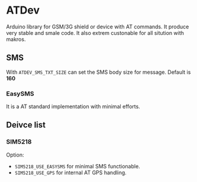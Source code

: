 # ATDev
Arduino library for GSM/3G shield or device with AT commands. It produce very stable and smale code. It also extrem custonable for all sitution with makros.

## SMS
With `ATDEV_SMS_TXT_SIZE` can set the SMS body size for message. Default is **160**

### EasySMS
It is a AT standard implementation with minimal efforts.

## Deivce list

### SIM5218
Option:
- `SIM5218_USE_EASYSMS` for minimal SMS functionable.
- `SIM5218_USE_GPS` for internal AT GPS handling.
